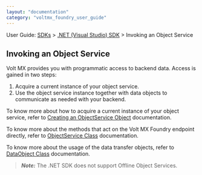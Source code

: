 ```yaml
---
layout: "documentation"
category: "voltmx_foundry_user_guide"
---
```

                             

User Guide: [SDKs](../Foundry_SDKs.html) > [.NET (Visual Studio) SDK](Installing_Windows_SDK.html) > Invoking an Object Service

Invoking an Object Service
--------------------------

Volt MX  provides you with programmatic access to backend data. Access is gained in two steps:

1.  Acquire a current instance of your object service.
2.  Use the object service instance together with data objects to communicate as needed with your backend.

To know more about how to acquire a current instance of your object service, refer to [Creating an ObjectService Object](getObjectService_Method.html) documentation.

To know more about the methods that act on the Volt MX Foundry endpoint directly, refer to [ObjectService Class](ObjectService_Class.html) documentation.

To know more about the usage of the data transfer objects, refer to [DataObject Class](DataObject_Class.html) documentation.

> **_Note:_** The .NET SDK does not support Offline Object Services.
